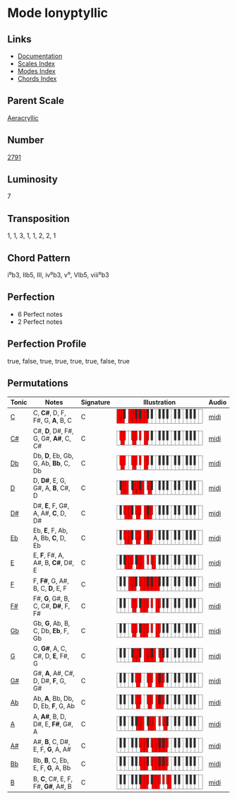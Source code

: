 # Mode Ionyptyllic

## Links

- [Documentation](README.md)
- [Scales Index](Scales.md)
- [Modes Index](Modes.md)
- [Chords Index](Chords.md)

## Parent Scale

[Aeracryllic](ScaleAeracryllic.md)

## Number

[2791](https://ianring.com/musictheory/scales/2791)

## Luminosity

7

## Transposition

1, 1, 3, 1, 1, 2, 2, 1

## Chord Pattern

i⁰b3, IIb5, III, iv⁰b3, v⁰, VIb5, viii⁰b3

## Perfection

- 6 Perfect notes
- 2 Perfect notes

## Perfection Profile

true, false, true, true, true, true, false, true

## Permutations

| Tonic | Notes | Signature | Illustration | Audio |
|-------|-------|-----------|--------------|-------|
| [C](ModeCNaturalIonyptyllic.md) | C, **C#**, D, F, F#, G, **A**, B, C | C | ![CNaturalIonyptyllic](ModeCNaturalIonyptyllic.png) | [midi](https://github.com/edipermadi/music/blob/main/docs/ModeCNaturalIonyptyllic.mid?raw=true) |
| [C#](ModeCSharpIonyptyllic.md) | C#, **D**, D#, F#, G, G#, **A#**, C, C# | C | ![CSharpIonyptyllic](ModeCSharpIonyptyllic.png) | [midi](https://github.com/edipermadi/music/blob/main/docs/ModeCSharpIonyptyllic.mid?raw=true) |
| [Db](ModeDFlatIonyptyllic.md) | Db, **D**, Eb, Gb, G, Ab, **Bb**, C, Db | C | ![DFlatIonyptyllic](ModeDFlatIonyptyllic.png) | [midi](https://github.com/edipermadi/music/blob/main/docs/ModeDFlatIonyptyllic.mid?raw=true) |
| [D](ModeDNaturalIonyptyllic.md) | D, **D#**, E, G, G#, A, **B**, C#, D | C | ![DNaturalIonyptyllic](ModeDNaturalIonyptyllic.png) | [midi](https://github.com/edipermadi/music/blob/main/docs/ModeDNaturalIonyptyllic.mid?raw=true) |
| [D#](ModeDSharpIonyptyllic.md) | D#, **E**, F, G#, A, A#, **C**, D, D# | C | ![DSharpIonyptyllic](ModeDSharpIonyptyllic.png) | [midi](https://github.com/edipermadi/music/blob/main/docs/ModeDSharpIonyptyllic.mid?raw=true) |
| [Eb](ModeEFlatIonyptyllic.md) | Eb, **E**, F, Ab, A, Bb, **C**, D, Eb | C | ![EFlatIonyptyllic](ModeEFlatIonyptyllic.png) | [midi](https://github.com/edipermadi/music/blob/main/docs/ModeEFlatIonyptyllic.mid?raw=true) |
| [E](ModeENaturalIonyptyllic.md) | E, **F**, F#, A, A#, B, **C#**, D#, E | C | ![ENaturalIonyptyllic](ModeENaturalIonyptyllic.png) | [midi](https://github.com/edipermadi/music/blob/main/docs/ModeENaturalIonyptyllic.mid?raw=true) |
| [F](ModeFNaturalIonyptyllic.md) | F, **F#**, G, A#, B, C, **D**, E, F | C | ![FNaturalIonyptyllic](ModeFNaturalIonyptyllic.png) | [midi](https://github.com/edipermadi/music/blob/main/docs/ModeFNaturalIonyptyllic.mid?raw=true) |
| [F#](ModeFSharpIonyptyllic.md) | F#, **G**, G#, B, C, C#, **D#**, F, F# | C | ![FSharpIonyptyllic](ModeFSharpIonyptyllic.png) | [midi](https://github.com/edipermadi/music/blob/main/docs/ModeFSharpIonyptyllic.mid?raw=true) |
| [Gb](ModeGFlatIonyptyllic.md) | Gb, **G**, Ab, B, C, Db, **Eb**, F, Gb | C | ![GFlatIonyptyllic](ModeGFlatIonyptyllic.png) | [midi](https://github.com/edipermadi/music/blob/main/docs/ModeGFlatIonyptyllic.mid?raw=true) |
| [G](ModeGNaturalIonyptyllic.md) | G, **G#**, A, C, C#, D, **E**, F#, G | C | ![GNaturalIonyptyllic](ModeGNaturalIonyptyllic.png) | [midi](https://github.com/edipermadi/music/blob/main/docs/ModeGNaturalIonyptyllic.mid?raw=true) |
| [G#](ModeGSharpIonyptyllic.md) | G#, **A**, A#, C#, D, D#, **F**, G, G# | C | ![GSharpIonyptyllic](ModeGSharpIonyptyllic.png) | [midi](https://github.com/edipermadi/music/blob/main/docs/ModeGSharpIonyptyllic.mid?raw=true) |
| [Ab](ModeAFlatIonyptyllic.md) | Ab, **A**, Bb, Db, D, Eb, **F**, G, Ab | C | ![AFlatIonyptyllic](ModeAFlatIonyptyllic.png) | [midi](https://github.com/edipermadi/music/blob/main/docs/ModeAFlatIonyptyllic.mid?raw=true) |
| [A](ModeANaturalIonyptyllic.md) | A, **A#**, B, D, D#, E, **F#**, G#, A | C | ![ANaturalIonyptyllic](ModeANaturalIonyptyllic.png) | [midi](https://github.com/edipermadi/music/blob/main/docs/ModeANaturalIonyptyllic.mid?raw=true) |
| [A#](ModeASharpIonyptyllic.md) | A#, **B**, C, D#, E, F, **G**, A, A# | C | ![ASharpIonyptyllic](ModeASharpIonyptyllic.png) | [midi](https://github.com/edipermadi/music/blob/main/docs/ModeASharpIonyptyllic.mid?raw=true) |
| [Bb](ModeBFlatIonyptyllic.md) | Bb, **B**, C, Eb, E, F, **G**, A, Bb | C | ![BFlatIonyptyllic](ModeBFlatIonyptyllic.png) | [midi](https://github.com/edipermadi/music/blob/main/docs/ModeBFlatIonyptyllic.mid?raw=true) |
| [B](ModeBNaturalIonyptyllic.md) | B, **C**, C#, E, F, F#, **G#**, A#, B | C | ![BNaturalIonyptyllic](ModeBNaturalIonyptyllic.png) | [midi](https://github.com/edipermadi/music/blob/main/docs/ModeBNaturalIonyptyllic.mid?raw=true) |
